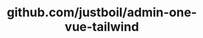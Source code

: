 ---
layout: post
title: github.com/justboil/admin-one-vue-tailwind
categories: link
tags: [انگلیسی, برنامه‌نویسی]
---